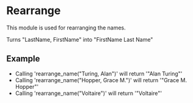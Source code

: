 Rearrange
=========

This module is used for rearranging the names.

Turns "LastName, FirstName" into "FirstName Last Name"

## Example

 * Calling 'rearrange_name("Turing, Alan")' will return '"Alan Turing"'
 * Calling 'rearrange_name("Hopper, Grace M.")' will return '"Grace M. Hopper"'
 * Calling 'rearrange_name("Voltaire")' will return '"Voltaire"'

